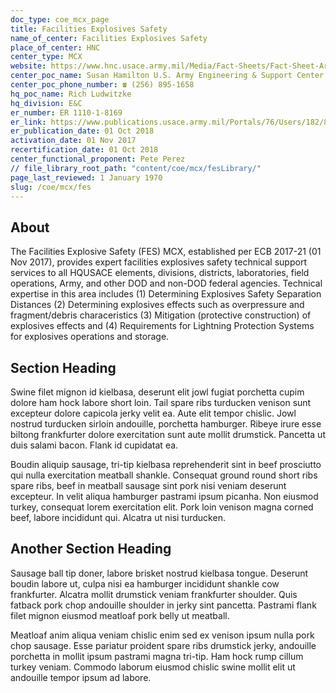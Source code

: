 ```yaml
---
doc_type: coe_mcx_page 
title: Facilities Explosives Safety    
name_of_center: Facilities Explosives Safety    
place_of_center: HNC
center_type: MCX
website: https://www.hnc.usace.army.mil/Media/Fact-Sheets/Fact-Sheet-Article-View/Article/482080/facilities-explosives-safety/
center_poc_name: Susan Hamilton U.S. Army Engineering & Support Center, Huntsville (CEHNC) Facilities Explosives Safety MCX Program Lead 
center_poc_phone_number: ☎ (256) 895-1658 
hq_poc_name: Rich Ludwitzke
hq_division: E&C
er_number: ER 1110-1-8169
er_link: https://www.publications.usace.army.mil/Portals/76/Users/182/86/2486/ER_1110-1-8169.pdf?ver=IkCQzIJd-ykIhLWSGwz1vQ%3d%3d
er_publication_date: 01 Oct 2018
activation_date: 01 Nov 2017
recertification_date: 01 Oct 2018
center_functional_proponent: Pete Perez
// file_library_root_path: "content/coe/mcx/fesLibrary/" 
page_last_reviewed: 1 January 1970 
slug: /coe/mcx/fes
---
```


## About 

 The Facilities Explosive Safety (FES) MCX, established per ECB 2017-21 (01 Nov 2017), provides expert facilities explosives safety technical support services to all HQUSACE elements, divisions, districts, laboratories, field operations, Army, and other DOD and non-DOD federal agencies.  Technical expertise in this area includes (1) Determining Explosives Safety Separation Distances (2) Determining explosives effects such as overpressure and fragment/debris characeristics (3) Mitigation (protective construction) of explosives effects and (4) Requirements for Lightning Protection Systems for explosives operations and storage. 

 ## Section Heading 

 Swine filet mignon id kielbasa, deserunt elit jowl fugiat porchetta cupim dolore ham hock labore short loin. Tail spare ribs turducken venison sunt excepteur dolore capicola jerky velit ea. Aute elit tempor chislic. Jowl nostrud turducken sirloin andouille, porchetta hamburger. Ribeye irure esse biltong frankfurter dolore exercitation sunt aute mollit drumstick. Pancetta ut duis salami bacon. Flank id cupidatat ea. 

 Boudin aliquip sausage, tri-tip kielbasa reprehenderit sint in beef prosciutto qui nulla exercitation meatball shankle. Consequat ground round short ribs spare ribs, beef in meatball sausage sint pork nisi veniam deserunt excepteur. In velit aliqua hamburger pastrami ipsum picanha. Non eiusmod turkey, consequat lorem exercitation elit. Pork loin venison magna corned beef, labore incididunt qui. Alcatra ut nisi turducken. 

 ## Another Section Heading 

 Sausage ball tip doner, labore brisket nostrud kielbasa tongue. Deserunt boudin labore ut, culpa nisi ea hamburger incididunt shankle cow frankfurter. Alcatra mollit drumstick veniam frankfurter shoulder. Quis fatback pork chop andouille shoulder in jerky sint pancetta. Pastrami flank filet mignon eiusmod meatloaf pork belly ut meatball. 

 Meatloaf anim aliqua veniam chislic enim sed ex venison ipsum nulla pork chop sausage. Esse pariatur proident spare ribs drumstick jerky, andouille porchetta in mollit ipsum pastrami magna tri-tip. Ham hock rump cillum turkey veniam. Commodo laborum eiusmod chislic swine mollit elit ut andouille tempor ipsum ad labore. 

